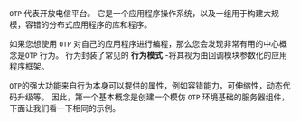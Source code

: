 

`OTP` 代表开放电信平台。
它是一个应用程序操作系统，以及一组用于构建大规模，容错的分布式应用程序的库和程序。

如果您想使用 `OTP` 对自己的应用程序进行编程，那么您会发现非常有用的中心概念是`OTP` 行为。
行为封装了常见的 **行为模式** -将其视为由回调模块参数化的应用程序框架。

`OTP`的强大功能来自行为本身可以提供的属性，例如容错能力，可伸缩性，动态代码升级等。
因此，第一个基本概念是创建一个模仿 `OTP` 环境基础的服务器组件，下面让我们看一下相同的示例。



